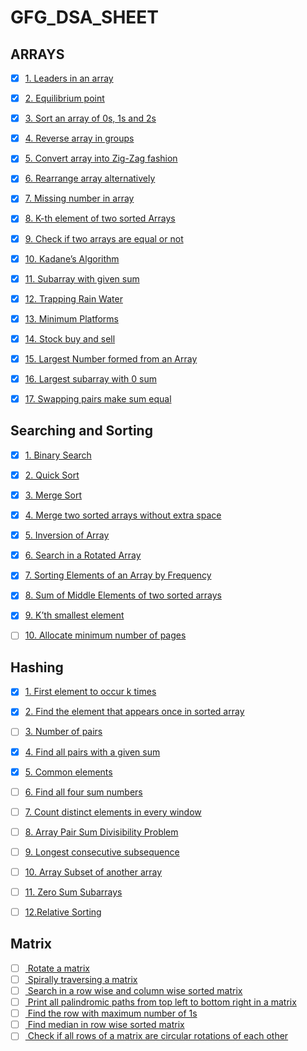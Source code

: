 # GFG_DSA_SHEET

## ARRAYS

- [x] [1. Leaders in an array](https://practice.geeksforgeeks.org/problems/leaders-in-an-array/0)
- [x] [2. Equilibrium point ](https://practice.geeksforgeeks.org/problems/equilibrium-point/0)
- [x] [3. Sort an array of 0s, 1s and 2s ](https://practice.geeksforgeeks.org/problems/sort-an-array-of-0s-1s-and-2s/0)
- [x] [4. Reverse array in groups](https://practice.geeksforgeeks.org/problems/reverse-array-in-groups/0)
- [x] [5. Convert array into Zig-Zag fashion ](https://practice.geeksforgeeks.org/problems/convert-array-into-zig-zag-fashion/0)
- [x] [6. Rearrange array alternatively ](https://practice.geeksforgeeks.org/problems/-rearrange-array-alternately/0/)
- [x] [7. Missing number in array](https://practice.geeksforgeeks.org/problems/missing-number-in-array/0)
- [x] [8. K-th element of two sorted Arrays ](https://practice.geeksforgeeks.org/problems/k-th-element-of-two-sorted-array/0)
- [x] [9. Check if two arrays are equal or not ](https://practice.geeksforgeeks.org/problems/check-if-two-arrays-are-equal-or-not/0)
- [x] [10. Kadane’s Algorithm ](https://practice.geeksforgeeks.org/problems/kadanes-algorithm/0)
- [x] [11. Subarray with given sum](https://practice.geeksforgeeks.org/problems/subarray-with-given-sum/0)
- [x] [12. Trapping Rain Water](https://practice.geeksforgeeks.org/problems/trapping-rain-water/0)
- [x] [13. Minimum Platforms](https://practice.geeksforgeeks.org/problems/minimum-platforms/0)
- [x] [14. Stock buy and sell](https://practice.geeksforgeeks.org/problems/stock-buy-and-sell/0)
- [x] [15. Largest Number formed from an Array ](https://practice.geeksforgeeks.org/problems/largest-number-formed-from-an-array/0)
- [x] [16. Largest subarray with 0 sum ](https://practice.geeksforgeeks.org/problems/largest-subarray-with-0-sum/1)
- [x] [17. Swapping pairs make sum equal](https://practice.geeksforgeeks.org/problems/swapping-pairs-make-sum-equal/0)


## Searching and Sorting

- [x] [1. Binary Search](https://practice.geeksforgeeks.org/problems/binary-search/1)
- [x] [2. Quick Sort ](https://practice.geeksforgeeks.org/problems/quick-sort/1)
- [x] [3. Merge Sort ](https://practice.geeksforgeeks.org/problems/merge-sort/1)
- [x] [4. Merge two sorted arrays without extra space](https://practice.geeksforgeeks.org/problems/merge-two-sorted-arrays/0/)
- [x] [5. Inversion of Array ](https://practice.geeksforgeeks.org/problems/inversion-of-array/0/)
- [x] [6. Search in a Rotated Array ](https://practice.geeksforgeeks.org/problems/search-in-a-rotated-array/0)
- [x] [7. Sorting Elements of an Array by Frequency ](https://practice.geeksforgeeks.org/problems/sorting-elements-of-an-array-by-frequency/0)
- [x] [8. Sum of Middle Elements of two sorted arrays ](https://practice.geeksforgeeks.org/problems/sum-of-middle-elements-of-two-sorted-arrays/0)
- [x] [9. K’th smallest element ](https://practice.geeksforgeeks.org/problems/kth-smallest-element/0)
- [ ] [10. Allocate minimum number of pages ](https://practice.geeksforgeeks.org/problems/allocate-minimum-number-of-pages0937/1/)


## Hashing

- [x] [1. First element to occur k times](https://practice.geeksforgeeks.org/problems/first-element-to-occur-k-times/0)
- [x] [2. Find the element that appears once in sorted array ](https://practice.geeksforgeeks.org/problems/find-the-element-that-appears-once-in-sorted-array/0)
- [ ] [3. Number of pairs ](https://practice.geeksforgeeks.org/problems/number-of-pairs/0/)
- [x] [4. Find all pairs with a given sum](https://practice.geeksforgeeks.org/problems/find-all-pairs-whose-sum-is-x/0)
- [x] [5. Common elements ](https://practice.geeksforgeeks.org/problems/common-elements/0)
- [ ] [6. Find all four sum numbers ](https://practice.geeksforgeeks.org/problems/find-all-four-sum-numbers/0)
- [ ] [7. Count distinct elements in every window ](https://practice.geeksforgeeks.org/problems/count-distinct-elements-in-every-window/1)
- [ ] [8. Array Pair Sum Divisibility Problem](https://practice.geeksforgeeks.org/problems/array-pair-sum-divisibility-problem/0)
- [ ] [9. Longest consecutive subsequence ](https://practice.geeksforgeeks.org/problems/longest-consecutive-subsequence/0)
- [ ] [10. Array Subset of another array ](https://practice.geeksforgeeks.org/problems/array-subset-of-another-array/0)
- [ ] [11. Zero Sum Subarrays ](https://practice.geeksforgeeks.org/problems/zero-sum-subarrays/0)
- [ ] [12.Relative Sorting ](https://practice.geeksforgeeks.org/problems/relative-sorting/0)


## Matrix

- [ ] [ Rotate a matrix](https://practice.geeksforgeeks.org/problems/rotate-matrix-elements-clockwise2336/1)
- [ ] [ Spirally traversing a matrix](https://practice.geeksforgeeks.org/problems/spirally-traversing-a-matrix-1587115621/1/)
- [ ] [ Search in a row wise and column wise sorted matrix](https://practice.geeksforgeeks.org/problems/search-in-a-matrix-1587115621/1/)
- [ ] [ Print all palindromic paths from top left to bottom right in a matrix](https://www.geeksforgeeks.org/print-palindromic-paths-top-left-bottom-right-matrix/)
- [ ] [ Find the row with maximum number of 1s](https://practice.geeksforgeeks.org/problems/maximum-no-of-1s-row3027/1/)
- [ ] [ Find median in row wise sorted matrix](https://practice.geeksforgeeks.org/problems/median-in-a-row-wise-sorted-matrix1527/1/)
- [ ] [ Check if all rows of a matrix are circular rotations of each other](https://www.geeksforgeeks.org/check-rows-matrix-circular-rotations/)
